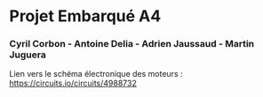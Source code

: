 # Projet Embarqué A4
### Cyril Corbon - Antoine Delia - Adrien Jaussaud - Martin Juguera
Lien vers le schéma électronique des moteurs : https://circuits.io/circuits/4988732

